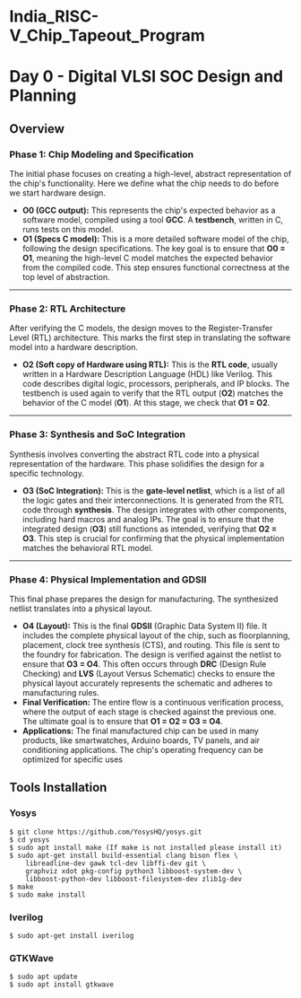 # India_RISC-V_Chip_Tapeout_Program
	
# Day 0 - Digital VLSI SOC Design and Planning
## Overview
### Phase 1: Chip Modeling and Specification

The initial phase focuses on creating a high-level, abstract representation of the chip's functionality. Here we define what the chip needs to do before we start hardware design.

* **O0 (GCC output):** This represents the chip's expected behavior as a software model, compiled using a tool **GCC**. A **testbench**, written in C, runs tests on this model.
* **O1 (Specs C model):** This is a more detailed software model of the chip, following the design specifications. The key goal is to ensure that **O0 = O1**, meaning the high-level C model matches the expected behavior from the compiled code. This step ensures functional correctness at the top level of abstraction.

---

### Phase 2: RTL Architecture 

After verifying the C models, the design moves to the Register-Transfer Level (RTL) architecture. This marks the first step in translating the software model into a hardware description.

* **O2 (Soft copy of Hardware using RTL):** This is the **RTL code**, usually written in a Hardware Description Language (HDL) like Verilog. This code describes digital logic, processors, peripherals, and IP blocks. The testbench is used again to verify that the RTL output (**O2**) matches the behavior of the C model (**O1**). At this stage, we check that **O1 = O2**.

---

### Phase 3: Synthesis and SoC Integration 

Synthesis involves converting the abstract RTL code into a physical representation of the hardware. This phase solidifies the design for a specific technology.

* **O3 (SoC Integration):** This is the **gate-level netlist**, which is a list of all the logic gates and their interconnections. It is generated from the RTL code through **synthesis**. The design integrates with other components, including hard macros and analog IPs. The goal is to ensure that the integrated design (**O3**) still functions as intended, verifying that **O2 = O3**. This step is crucial for confirming that the physical implementation matches the behavioral RTL model.

---

### Phase 4: Physical Implementation and GDSII 

This final phase prepares the design for manufacturing. The synthesized netlist translates into a physical layout.

* **O4 (Layout):** This is the final **GDSII** (Graphic Data System II) file. It includes the complete physical layout of the chip, such as floorplanning, placement, clock tree synthesis (CTS), and routing. This file is sent to the foundry for fabrication. The design is verified against the netlist to ensure that **O3 = O4**. This often occurs through **DRC** (Design Rule Checking) and **LVS** (Layout Versus Schematic) checks to ensure the physical layout accurately represents the schematic and adheres to manufacturing rules.
* **Final Verification:** The entire flow is a continuous verification process, where the output of each stage is checked against the previous one. The ultimate goal is to ensure that **O1 = O2 = O3 = O4**.
* **Applications:** The final manufactured chip can be used in many products, like smartwatches, Arduino boards, TV panels, and air conditioning applications. The chip's operating frequency can be optimized for specific uses

## Tools Installation
### Yosys
```
$ git clone https://github.com/YosysHQ/yosys.git
$ cd yosys 
$ sudo apt install make (If make is not installed please install it) 
$ sudo apt-get install build-essential clang bison flex \
    libreadline-dev gawk tcl-dev libffi-dev git \
    graphviz xdot pkg-config python3 libboost-system-dev \
    libboost-python-dev libboost-filesystem-dev zlib1g-dev
$ make 
$ sudo make install
```
### Iverilog
```
$ sudo apt-get install iverilog
```
### GTKWave
```
$ sudo apt update
$ sudo apt install gtkwave
```
